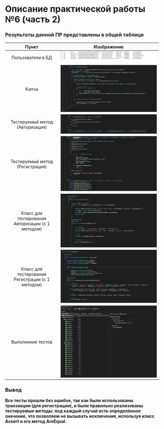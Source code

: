 # Описание практической работы №6 (часть 2)

### Результаты данной ПР представлены в общей таблице 

| Пункт | Изображение |
|:----------:|:----------:|
| Пользователи в БД | ![Пользователи](https://github.com/Babadzakkkich/PiT/blob/master/Kobzev_Busin/222_Kobzev_Busin_PR6_Bank/Images/Users_In_DB.png)|
| Капча | ![Метод капчи](https://github.com/Babadzakkkich/PiT/blob/master/Kobzev_Busin/222_Kobzev_Busin_PR6_Bank/Images/Main_Part_Capcha.png)|
| Тестируемый метод (Авторизация) | ![Метод авторизации](https://github.com/Babadzakkkich/PiT/blob/master/Kobzev_Busin/222_Kobzev_Busin_PR6_Bank/Images/Auth_Fun.png)|
| Тестируемый метод (Регистрация) | ![Метод регистрации](https://github.com/Babadzakkkich/PiT/blob/master/Kobzev_Busin/222_Kobzev_Busin_PR6_Bank/Images/Reg_Fun.png)|
| Класс для тестирования Авторизации (с 1 методом) | ![Класс тест. Авторизация](https://github.com/Babadzakkkich/PiT/blob/master/Kobzev_Busin/222_Kobzev_Busin_PR6_Bank/Images/AuthTestClass_1.png)|
| Класс для тестирования Регистрации (с 1 методом) | ![Класс тест. Регистрация](https://github.com/Babadzakkkich/PiT/blob/master/Kobzev_Busin/222_Kobzev_Busin_PR6_Bank/Images/RegTestClass_1.png)|
| Выполнение тестов | ![Обозреватель тестов](https://github.com/Babadzakkkich/PiT/blob/master/Kobzev_Busin/222_Kobzev_Busin_PR6_Bank/Images/Tests_Window.png)|



### Вывод

**Все тесты прошли без ошибок, так как были использованы транзакции (для регистрации), и были правильно реализованы тестируемые методы: 
под каждый случай есть определённое значение, что позволяем не вызывать исключения, используя класс Assert и его метод AreEqual.**
